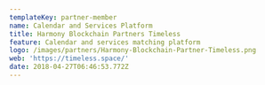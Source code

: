 ```yaml
---
templateKey: partner-member
name: Calendar and Services Platform
title: Harmony Blockchain Partners Timeless
feature: Calendar and services matching platform
logo: /images/partners/Harmony-Blockchain-Partner-Timeless.png
web: 'https://timeless.space/'
date: 2018-04-27T06:46:53.772Z
---
```


